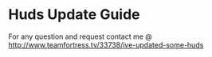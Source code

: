 # Huds Update Guide

For any question and request contact me @ http://www.teamfortress.tv/33738/ive-updated-some-huds
